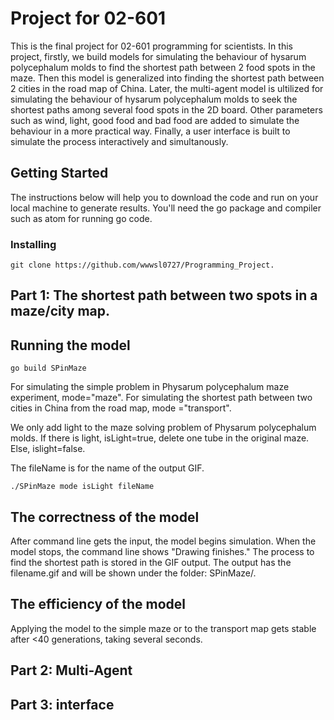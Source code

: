 # Project for 02-601
This is the final project for 02-601 programming for scientists. In this project, firstly, we build models for simulating the behaviour of hysarum polycephalum molds to find the shortest path between 2 food spots in the maze. Then this model is generalized into finding the shortest path between 2 cities in the road map of China. Later, the multi-agent model is ultilized for simulating the behaviour of hysarum polycephalum molds to seek the shortest paths among several food spots in the 2D board. Other parameters such as wind, light, good food and bad food are added to simulate the behaviour in a more practical way. Finally, a user interface is built to simulate the process interactively and simultanously.

## Getting Started

The instructions below will help you to download the code and run on your local machine to generate results. You'll need the go package and compiler such as atom for running go code.

### Installing
```
git clone https://github.com/wwwsl0727/Programming_Project.
```

## Part 1: The shortest path between two spots in a maze/city map.

## Running the model
```
go build SPinMaze
```

For simulating the simple problem in Physarum polycephalum maze experiment, mode="maze". For simulating the shortest path between two cities in China from the road map, mode ="transport".

We only add light to the maze solving problem of Physarum polycephalum molds. If there is light, isLight=true, delete one tube in the original maze. Else, islight=false.

The fileName is for the name of the output GIF.

```
./SPinMaze mode isLight fileName
```

## The correctness of the model
After command line gets the input, the model begins simulation. When the model stops, the command line shows "Drawing finishes." The process to find the shortest path is stored in the GIF output. The output has the filename.gif and will be shown under the folder: SPinMaze/.


## The efficiency of the model
Applying the model to the simple maze or to the transport map gets stable after <40 generations, taking several seconds.

## Part 2: Multi-Agent

## Part 3: interface
